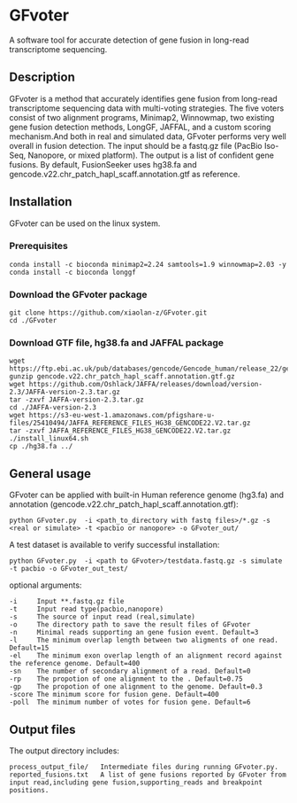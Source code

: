 # GFvoter
 A software tool for accurate detection of gene fusion in long-read transcriptome sequencing.


## Description
GFvoter is a method that accurately identifies gene fusion from long-read transcriptome sequencing data with multi-voting strategies. The five voters consist of two alignment programs, Minimap2, Winnowmap, two existing gene fusion detection methods, LongGF, JAFFAL, and a custom scoring mechanism.And both in real and simulated data, GFvoter performs very well overall in fusion detection.
The input should be a fastq.gz file (PacBio Iso-Seq, Nanopore, or mixed platform). The output is a list of confident gene fusions. By default, FusionSeeker uses hg38.fa and gencode.v22.chr_patch_hapl_scaff.annotation.gtf as reference.


## Installation
GFvoter can be used on the linux system.
### Prerequisites
    conda install -c bioconda minimap2=2.24 samtools=1.9 winnowmap=2.03 -y
    conda install -c bioconda longgf
### Download the GFvoter package
    git clone https://github.com/xiaolan-z/GFvoter.git 
    cd ./GFvoter
### Download GTF file, hg38.fa and JAFFAL package 
    wget https://ftp.ebi.ac.uk/pub/databases/gencode/Gencode_human/release_22/gencode.v22.chr_patch_hapl_scaff.annotation.gtf.gz
    gunzip gencode.v22.chr_patch_hapl_scaff.annotation.gtf.gz
    wget https://github.com/Oshlack/JAFFA/releases/download/version-2.3/JAFFA-version-2.3.tar.gz
    tar -zxvf JAFFA-version-2.3.tar.gz
    cd ./JAFFA-version-2.3
    wget https://s3-eu-west-1.amazonaws.com/pfigshare-u-files/25410494/JAFFA_REFERENCE_FILES_HG38_GENCODE22.V2.tar.gz
    tar -zxvf JAFFA_REFERENCE_FILES_HG38_GENCODE22.V2.tar.gz
    ./install_linux64.sh
    cp ./hg38.fa ../
    
## General usage
GFvoter can be applied with built-in Human reference genome (hg3.fa) and annotation (gencode.v22.chr_patch_hapl_scaff.annotation.gtf):

    python GFvoter.py  -i <path_to_directory with fastq files>/*.gz -s <real or simulate> -t <pacbio or nanopore> -o GFvoter_out/

A test dataset is available to verify successful installation:

    python GFvoter.py  -i <path to GFvoter>/testdata.fastq.gz -s simulate -t pacbio -o GFvoter_out_test/

optional arguments:

    -i     Input **.fastq.gz file
    -t     Input read type(pacbio,nanopore)
    -s     The source of input read (real,simulate)
    -o     The directory path to save the result files of GFvoter
    -n     Minimal reads supporting an gene fusion event. Default=3  
    -l     The minimum overlap length between two aligments of one read. Default=15
    -el    The minimum exon overlap length of an alignment record against the reference genome. Default=400
    -sn    The number of secondary alignment of a read. Default=0
    -rp    The propotion of one alignment to the . Default=0.75
    -gp    The propotion of one alignment to the genome. Default=0.3
    -score The minimum score for fusion gene. Default=400
    -poll  The minimum number of votes for fusion gene. Default=6

## Output files
The output directory includes:

    process_output_file/   Intermediate files during running GFvoter.py.
    reported_fusions.txt   A list of gene fusions reported by GFvoter from input read,including gene fusion,supporting_reads and breakpoint positions.




